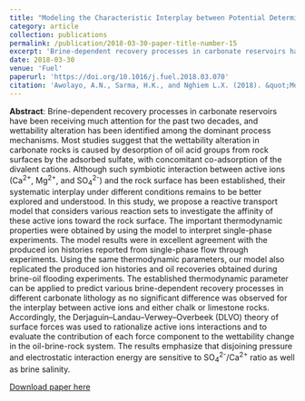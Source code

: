 ```yaml
---
title: "Modeling the Characteristic Interplay between Potential Determining Ions during Brine-Dependent Recovery Process in Carbonate Rocks"
category: article
collection: publications
permalink: /publication/2018-03-30-paper-title-number-15
excerpt: 'Brine-dependent recovery processes in carbonate reservoirs have been receiving much attention for the past two decades, and wettability alteration has been identified among the dominant process mechanisms. Most studies suggest that the wettability alteration in carbonate rocks is caused by desorption of oil acid groups from rock surfaces by the adsorbed sulfate, with concomitant co-adsorption of the divalent cations. Although such symbiotic interaction between active ions (Ca<sup>2+</sup>, Mg<sup>2+</sup>, and SO<sub>4</sub><sup>2-</sup>) and the rock surface has been established, their systematic interplay under different conditions remains to be better explored and understood. In this study, we propose a reactive transport model that considers various reaction sets to investigate the affinity of these active ions toward the rock surface. The important thermodynamic properties were obtained by using the model to interpret single-phase experiments.'
date: 2018-03-30
venue: 'Fuel'
paperurl: 'https://doi.org/10.1016/j.fuel.2018.03.070'
citation: 'Awolayo, A.N., Sarma, H.K., and Nghiem L.X. (2018). &quot;Modeling the Characteristic Interplay between Potential Determining Ions during Brine-Dependent Recovery Process in Carbonate Rocks.&quot; <i>Fuel</i>. 224: 701 - 717.'
---
```

**Abstract**: Brine-dependent recovery processes in carbonate reservoirs have been receiving much attention for the past two decades, and wettability alteration has been identified among the dominant process mechanisms. Most studies suggest that the wettability alteration in carbonate rocks is caused by desorption of oil acid groups from rock surfaces by the adsorbed sulfate, with concomitant co-adsorption of the divalent cations. Although such symbiotic interaction between active ions (Ca<sup>2+</sup>, Mg<sup>2+</sup>, and SO<sub>4</sub><sup>2-</sup>) and the rock surface has been established, their systematic interplay under different conditions remains to be better explored and understood. In this study, we propose a reactive transport model that considers various reaction sets to investigate the affinity of these active ions toward the rock surface. The important thermodynamic properties were obtained by using the model to interpret single-phase experiments. The model results were in excellent agreement with the produced ion histories reported from single-phase flow through experiments. Using the same thermodynamic parameters, our model also replicated the produced ion histories and oil recoveries obtained during brine-oil flooding experiments. The established thermodynamic parameter can be applied to predict various brine-dependent recovery processes in different carbonate lithology as no significant difference was observed for the interplay between active ions and either chalk or limestone rocks. Accordingly, the Derjaguin–Landau–Verwey–Overbeek (DLVO) theory of surface forces was used to rationalize active ions interactions and to evaluate the contribution of each force component to the wettability change in the oil-brine-rock system. The results emphasize that disjoining pressure and electrostatic interaction energy are sensitive to SO<sub>4</sub><sup>2-</sup>/Ca<sup>2+</sup> ratio as well as brine salinity.

[Download paper here](https://www.sciencedirect.com/science/article/pii/S0016236118304770?via%3Dihub)

